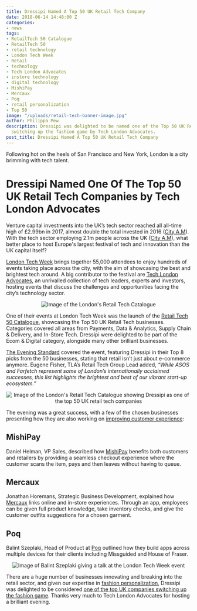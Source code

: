 ```yaml
---
title: Dressipi Named A Top 50 UK Retail Tech Company
date: 2018-06-14 14:48:00 Z
categories:
- news
tags:
- RetailTech 50 Catalogue
- RetailTech 50
- retail technology
- London Tech Week
- Retail
- technology
- Tech London Advocates
- instore technology
- digital technology
- MishiPay
- Mercaux
- Poq
- retail personalization
- Top 50
image: "/uploads/retail-tech-banner-image.jpg"
author: Philippa Mew
description: Dressipi was delighted to be named one of the Top 50 UK Retail Tech companies
  switching up the fashion game by Tech London Advocates.
post_title: Dressipi Named A Top 50 UK Retail Tech Company
---
```


Following hot on the heels of San Francisco and New York, London is a city brimming with tech talent. 

# Dressipi Named One Of The Top 50 UK Retail Tech Companies by Tech London Advocates

Venture capital investments into the UK’s tech sector reached all all-time high of £2.99bn in 2017, almost double the total invested in 2016 ([City A.M](http://www.cityam.com/278258/londons-tech-scene-pulls-record-gbp25bn-2017-venture)). With the tech sector employing 2.1m people across the UK ([City A.M](http://www.cityam.com/287551/new-startup-visas-bring-top-global-talent-londons-tech)), what better place to host Europe's largest festival of tech and innovation than the UK capital itself?

[London Tech Week](https://londontechweek.com/) brings together 55,000 attendees to enjoy hundreds of events taking place across the city, with the aim of showcasing the best and brightest tech around. A big contributor to the festival are [Tech London Advocates](http://www.techlondonadvocates.org.uk/), an unrivalled collection of tech leaders, experts and investors, hosting events that discuss the challenges and opportunities facing the city’s technology sector.

<p style="text-align:center"><img style="margin-left: 0px" alt="Image of the London's Retail Tech Catalogue" src="/uploads/Catalogue.jpg"/></p>

One of their events at London Tech Week was the launch of the [Retail Tech 50 Catalogue](http://www.techlondonadvocates.org.uk/wp-content/uploads/2018/06/RetailTech_Gatefold_Pages-3.pdf), showcasing the Top 50 UK Retail Tech businesses. Categories covered all areas from Payments, Data & Analytics, Supply Chain & Delivery, and In-Store Tech. Dressipi were delighted to be part of the Ecom & Digital category, alongside many other brilliant businesses.

[The Evening Standard](https://www.standard.co.uk/tech/tech-london-advocates-retail-tech-start-ups-uk-a3861591.html) covered the event, featuring Dressipi in their Top 8 picks from the 50 businesses, stating that retail isn’t just about e-commerce anymore. Eugene Fisher, TLA’s Retail Tech Group Lead added, *“While ASOS and Farfetch represent some of London’s internationally acclaimed successes, this list highlights the brightest and best of our vibrant start-up ecosystem.”*

<p style="text-align:center"><img style="margin-left: 0px" alt="Image of the London's Retail Tech Catalogue showing Dressipi as one of the top 50 UK retail tech companies" src="/uploads/Top50.jpg"/></p>

The evening was a great success, with a few of the chosen businesses presenting how they are also working on [improving customer experience](https://dressipi.com/solutions/product-experience/):

## MishiPay

Daniel Helman, VP Sales, described how [MishiPay](https://www.mishipay.com/home) benefits both customers and retailers by providing a seamless checkout experience where the customer scans the item, pays and then leaves without having to queue.

## Mercaux

Jonathan Horemans, Strategic Business Development, explained how [Mercaux](https://mercaux.com/) links online and in-store experiences. Through an app, employees can be given full product knowledge, take inventory checks, and give the customer outfits suggestions for a chosen garment.

## Poq

Balint Szeplaki, Head of Product at [Poq](https://poqcommerce.com/) outlined how they build apps across multiple devices for their clients including Missguided and House of Fraser.

<p style="text-align:center"><img style="margin-left: 0px" alt="Image of Balint Szeplaki giving a talk at the London Tech Week event" src="/uploads/Speaking.jpg"/></p>

There are a huge number of businesses innovating and breaking into the retail sector, and given our expertise in [fashion personalization](https://dressipi.com/customers/), Dressipi was delighted to be considered [one of the top UK companies switching up the fashion game](http://www.techlondonadvocates.org.uk/wp-content/uploads/2018/06/RetailTech_Gatefold_Pages-3.pdf). Thanks very much to Tech London Advocates for hosting a brilliant evening.

